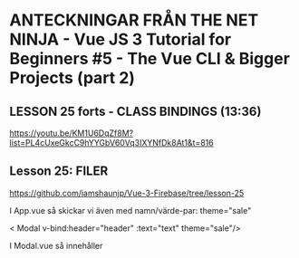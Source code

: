 # ANTECKNINGAR FRÅN THE NET NINJA - Vue JS 3 Tutorial for Beginners #5 - The Vue CLI & Bigger Projects (part 2)

## LESSON 25 forts - CLASS BINDINGS (13:36)
https://youtu.be/KM1U6DqZf8M?list=PL4cUxeGkcC9hYYGbV60Vq3IXYNfDk8At1&t=816

## Lesson 25: FILER
https://github.com/iamshaunjp/Vue-3-Firebase/tree/lesson-25


I App.vue så skickar vi även med namn/värde-par: theme="sale"

  < Modal v-bind:header="header" :text="text" theme="sale"/>

I Modal.vue så innehåller <template> nu: 

  < div class="modal" :class="{ sale: theme === 'sale' }">

**Förklaring**

v-bind: har en special/shorthand för class binding, dvs "v-bind:class" skrivs ":class". 

Det likställs med ett uttryck och det uttrycket är <plain-old-javascript!>

  < div :class="{ red: isRed }"></div>

Detta **red: isRed** är ett vanligt namn/värde-par. Red är namn, isRed är en variabel som ger ett värde till red. 

Exempelvis kan det ha fått sitt värde annorstädes, så:

  let isRed = true;
  let x = { red: isRed };

Då kommer

  console.log(x.red)

logga

  > true

Classname kommer alltså vara red, om isRed = true. 

Vad han gör är att göra en bool av theme === 'sale', för i <Modal>-taggen så skickar han theme="sale". 

Så variabeln **theme** kommer hit och är lika med strängen **'sale'**. 

Så, detta **:class="{ sale: theme === 'sale' }"** betyder, är sale: true/false dvs är (theme === 'sale')?

Eller kortare: Om **theme = 'sale'**, addera **class="sale"** till denna div, så:

  < div class="modal sale"> 
